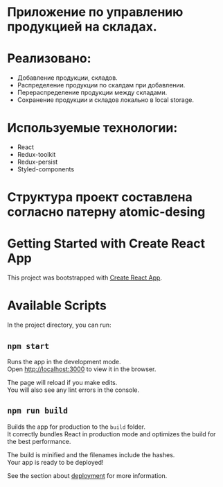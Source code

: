 # Приложение по управлению продукцией на складах.

# Реализовано:
  - Добавление продукции, складов.
  - Распределение продукции по скалдам при добавлении.
  - Перераспределение продукции между складами.
  - Сохранение продукции и складов локально в local storage.

# Используемые технологии:
  - React
  - Redux-toolkit
  - Redux-persist
  - Styled-components

# Структура проект составлена согласно патерну atomic-desing

# Getting Started with Create React App

This project was bootstrapped with [Create React App](https://github.com/facebook/create-react-app).

# Available Scripts

In the project directory, you can run:

## `npm start`

Runs the app in the development mode.\
Open [http://localhost:3000](http://localhost:3000) to view it in the browser.

The page will reload if you make edits.\
You will also see any lint errors in the console.

## `npm run build`

Builds the app for production to the `build` folder.\
It correctly bundles React in production mode and optimizes the build for the best performance.

The build is minified and the filenames include the hashes.\
Your app is ready to be deployed!

See the section about [deployment](https://facebook.github.io/create-react-app/docs/deployment) for more information.
